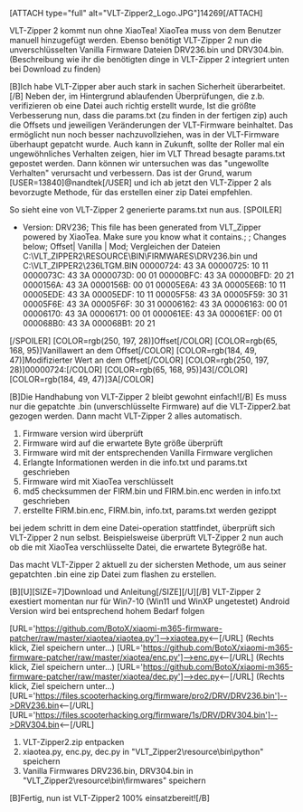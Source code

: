 [ATTACH type="full" alt="VLT-Zipper2_Logo.JPG"]14269[/ATTACH]

VLT-Zipper 2 kommt nun ohne XiaoTea!
XiaoTea muss von dem Benutzer manuell hinzugefügt werden.
Ebenso benötigt VLT-Zipper 2 nun die unverschlüsselten Vanilla Firmware Dateien DRV236.bin und DRV304.bin.
(Beschreibung wie ihr die benötigten dinge in VLT-Zipper 2 integriert unten bei Download zu finden)

[B]Ich habe VLT-Zipper aber auch stark in sachen Sicherheit überarbeitet.[/B]
Neben der, im Hintergrund ablaufenden Überprüfungen, die z.b. verifizieren ob eine Datei auch richtig erstellt wurde,
Ist die größte Verbesserung nun, dass die params.txt (zu finden in der fertigen zip) auch die Offsets und jeweiligen Veränderungen
der VLT-Firmware beinhaltet.
Das ermöglicht nun noch besser nachzuvollziehen, was in der VLT-Firmware überhaupt gepatcht wurde.
Auch kann in Zukunft, sollte der Roller mal ein ungewöhnliches Verhalten zeigen, hier im VLT Thread besagte params.txt gepostet werden.
Dann können wir untersuchen was das "ungewollte Verhalten" verursacht und verbessern.
Das ist der Grund, warum [USER=13840]@nandtek[/USER] und ich ab jetzt den VLT-Zipper 2 als bevorzugte Methode,
für das erstellen einer zip Datei empfehlen.

So sieht eine von VLT-Zipper 2 generierte params.txt nun aus.
[SPOILER]
- Version: DRV236;
This file has been generated from VLT_Zipper powered by XiaoTea. Make sure you know what it contains.;
;
Changes below;
Offset| Vanilla | Mod;
Vergleichen der Dateien C:\VLT_ZIPPER2\RESOURCE\BIN\FIRMWARES\DRV236.bin und C:\VLT_ZIPPER2\236LTGM.BIN
00000724: 43 3A
00000725: 10 11
0000073C: 43 3A
0000073D: 00 01
00000BFC: 43 3A
00000BFD: 20 21
0000156A: 43 3A
0000156B: 00 01
00005E6A: 43 3A
00005E6B: 10 11
00005EDE: 43 3A
00005EDF: 10 11
00005F58: 43 3A
00005F59: 30 31
00005F6E: 43 3A
00005F6F: 30 31
00006162: 43 3A
00006163: 00 01
00006170: 43 3A
00006171: 00 01
000061EE: 43 3A
000061EF: 00 01
000068B0: 43 3A
000068B1: 20 21

[/SPOILER]
[COLOR=rgb(250, 197, 28)]Offset[/COLOR] [COLOR=rgb(65, 168, 95)]Vanillawert an dem Offset[/COLOR] [COLOR=rgb(184, 49, 47)]Modifizierter Wert an dem Offset[/COLOR]
[COLOR=rgb(250, 197, 28)]00000724:[/COLOR] [COLOR=rgb(65, 168, 95)]43[/COLOR] [COLOR=rgb(184, 49, 47)]3A[/COLOR]

[B]Die Handhabung von VLT-Zipper 2 bleibt gewohnt einfach![/B]
Es muss nur die gepatchte .bin (unverschlüsselte Firmware) auf die VLT-Zipper2.bat gezogen werden.
Dann macht VLT-Zipper 2 alles automatisch.
1. Firmware version wird überprüft
2. Firmware wird auf die erwartete Byte größe überprüft
3. Firmware wird mit der entsprechenden Vanilla Firmware verglichen
4. Erlangte Informationen werden in die info.txt und params.txt geschrieben
5. Firmware wird mit XiaoTea verschlüsselt
6. md5 checksummen der FIRM.bin und FIRM.bin.enc werden in info.txt geschrieben
7. erstellte FIRM.bin.enc, FIRM.bin, info.txt, params.txt werden gezippt

bei jedem schritt in dem eine Datei-operation stattfindet, überprüft sich VLT-Zipper 2 nun selbst.
Beispielsweise überprüft VLT-Zipper 2 nun auch ob die mit XiaoTea verschlüsselte Datei,
die erwartete Bytegröße hat.

Das macht VLT-Zipper 2 aktuell zu der sichersten Methode, um aus seiner gepatchten .bin eine zip Datei zum flashen zu erstellen.


[B][U][SIZE=7]Download und Anleitung[/SIZE][/U][/B]
VLT-Zipper 2 exestiert momentan nur für Win7-10 (Win11 und WinXP ungetestet)
Android Version wird bei entsprechend hohem Bedarf folgen

[URL='https://github.com/BotoX/xiaomi-m365-firmware-patcher/raw/master/xiaotea/xiaotea.py']-->xiaotea.py<--[/URL] (Rechts klick, Ziel speichern unter...)
[URL='https://github.com/BotoX/xiaomi-m365-firmware-patcher/raw/master/xiaotea/enc.py']-->enc.py<--[/URL] (Rechts klick, Ziel speichern unter...)
[URL='https://github.com/BotoX/xiaomi-m365-firmware-patcher/raw/master/xiaotea/dec.py']-->dec.py<--[/URL] (Rechts klick, Ziel speichern unter...)
[URL='https://files.scooterhacking.org/firmware/pro2/DRV/DRV236.bin']-->DRV236.bin<--[/URL]
[URL='https://files.scooterhacking.org/firmware/1s/DRV/DRV304.bin']-->DRV304.bin<--[/URL]

1. VLT-Zipper2.zip entpacken
2. xiaotea.py, enc.py, dec.py in "VLT_Zipper2\resource\bin\python\"  speichern
3. Vanilla Firmwares DRV236.bin, DRV304.bin in "VLT_Zipper2\resource\bin\firmwares\"  speichern

[B]Fertig, nun ist VLT-Zipper2 100% einsatzbereit![/B]
